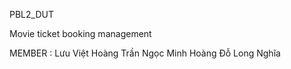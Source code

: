 PBL2_DUT

Movie ticket booking management

MEMBER :
Lưu Việt Hoàng Trần Ngọc Minh Hoàng Đỗ Long Nghĩa

